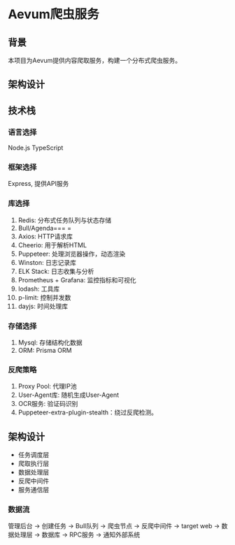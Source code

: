 # Aevum爬虫服务

## 背景

本项目为Aevum提供内容爬取服务，构建一个分布式爬虫服务。

## 架构设计

## 技术栈

### 语言选择

Node.js TypeScript

### 框架选择

Express, 提供API服务

### 库选择

1. Redis: 分布式任务队列与状态存储
2. Bull/Agenda===  =
3. Axios: HTTP请求库
4. Cheerio: 用于解析HTML
5. Puppeteer: 处理浏览器操作，动态渲染
6. Winston: 日志记录库
7. ELK Stack: 日志收集与分析
1. Prometheus + Grafana: 监控指标和可视化
2.  lodash: 工具库
11. p-limit: 控制并发数
12. dayjs: 时间处理库

### 存储选择

1. Mysql: 存储结构化数据
2. ORM: Prisma ORM

### 反爬策略

1. Proxy Pool: 代理IP池
2. User-Agent库: 随机生成User-Agent
3. OCR服务: 验证码识别
4. Puppeteer-extra-plugin-stealth：绕过反爬检测。

## 架构设计

- 任务调度层
- 爬取执行层
- 数据处理层
- 反爬中间件
- 服务通信层

### 数据流

管理后台 -> 创建任务 -> Bull队列 -> 爬虫节点 -> 反爬中间件 -> target web -> 数据处理层 -> 数据库 -> RPC服务 -> 通知外部系统
